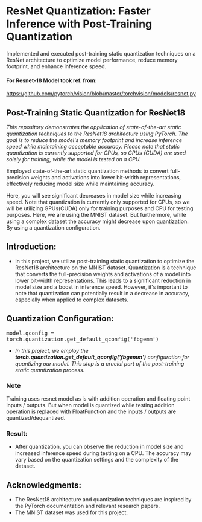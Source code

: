 # ResNet Quantization: Faster Inference with Post-Training Quantization
Implemented and executed post-training static quantization techniques on a ResNet architecture to optimize model performance, reduce memory footprint, and enhance inference speed.

#### For Resnet-18 Model took ref. from:
 https://github.com/pytorch/vision/blob/master/torchvision/models/resnet.py
 
## Post-Training Static Quantization for ResNet18

*This repository demonstrates the application of state-of-the-art static quantization techniques to the ResNet18 architecture using PyTorch. The goal is to reduce the model's memory footprint and increase inference speed while maintaining acceptable accuracy. Please note that static quantization is currently supported for CPUs, so GPUs (CUDA) are used solely for training, while the model is tested on a CPU.*



Employed state-of-the-art static quantization methods to convert full-precision weights and activations into lower bit-width representations, effectively reducing model size while maintaining accuracy.

Here, you will see significant decreases in model size while increasing speed. Note that quantization is currently only supported for CPUs, so we will be utilizing GPUs(CUDA) only for training purposes and CPU for testing purposes. Here, we are using the MNIST dataset. But furthermore, while using a complex dataset the accuracy might decrease upon quantization. By using a quantization configuration.

## Introduction:
- In this project, we utilize post-training static quantization to optimize the ResNet18 architecture on the MNIST dataset. Quantization is a technique that converts the full-precision weights and activations of a model into lower bit-width representations. This leads to a significant reduction in model size and a boost in inference speed. However, it's important to note that quantization can potentially result in a decrease in accuracy, especially when applied to complex datasets.

## Quantization Configuration:
<kbd>
<div class="my-section" style= border: 1px solid #e1e4e8; "background-color: #f1f1f1; padding: 10px;">

model.qconfig = torch.quantization.get_default_qconfig('fbgemm')

</div>
</kbd>

- *In this project, we employ the **torch.quantization.get_default_qconfig('fbgemm')** configuration for quantizing our model. This step is a crucial part of the post-training static quantization process.*

### Note
Training uses resnet model as is with addition operation and floating point inputs / outputs.
But when model is quantized while testing addition operation is replaced with FloatFunction and the inputs / outputs are quantized/dequantized.

### Result:
- After quantization, you can observe the reduction in model size and increased inference speed during testing on a CPU. The accuracy may vary based on the quantization settings and the complexity of the dataset.

## Acknowledgments:
- The ResNet18 architecture and quantization techniques are inspired by the PyTorch documentation and relevant research papers.
- The MNIST dataset was used for this project.
